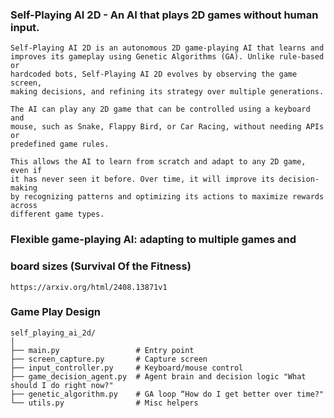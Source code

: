 ### Self-Playing AI 2D - An AI that plays 2D games without human input.
```
Self-Playing AI 2D is an autonomous 2D game-playing AI that learns and 
improves its gameplay using Genetic Algorithms (GA). Unlike rule-based or 
hardcoded bots, Self-Playing AI 2D evolves by observing the game screen, 
making decisions, and refining its strategy over multiple generations.

The AI can play any 2D game that can be controlled using a keyboard and 
mouse, such as Snake, Flappy Bird, or Car Racing, without needing APIs or 
predefined game rules.

This allows the AI to learn from scratch and adapt to any 2D game, even if 
it has never seen it before. Over time, it will improve its decision-making 
by recognizing patterns and optimizing its actions to maximize rewards across 
different game types.
```

### Flexible game-playing AI: adapting to multiple games and 
### board sizes (Survival Of the Fitness)
```
https://arxiv.org/html/2408.13871v1
```

### Game Play Design
```
self_playing_ai_2d/
│
├── main.py                 # Entry point
├── screen_capture.py       # Capture screen
├── input_controller.py     # Keyboard/mouse control
├── game_decision_agent.py  # Agent brain and decision logic "What should I do right now?"
├── genetic_algorithm.py    # GA loop “How do I get better over time?"
└── utils.py                # Misc helpers

```